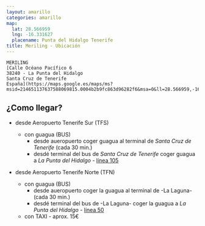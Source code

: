 ```yaml
---
layout: amarillo
categories: amarillo
map:
  lat: 28.566959
  lng: -16.331627
  placename: Punta del Hidalgo Tenerife
title: Meriling - Ubicación
--- 
```

    MERILING
    [Calle Océano Pacífico 6
    38240 - La Punta del Hidalgo
    Santa Cruz de Tenerife
    España](https://maps.google.es/maps/ms?msid=214651137637588069815.0004b2b9fc863d96282f6&msa=0&ll=28.566959,-16.331627&spn=0.004561,0.010568)

¿Como llegar?
-------------
- desde Aeropuerto Tenerife Sur (TFS)
    - con guagua (BUS)
        - desde aueropuerto coger guagua al terminal de *Santa Cruz de Tenerife* (cada 30 min.)
        - desdé terminal del bus de *Santa Cruz de Tenerife* coger guagua a *La Punta del Hidalgo* - [línea 105](http://www.titsa.com/index.php?accion=linea&IdLinea=105)

- desde Aeropuerto Tenerife Norte (TFN)
    - con guagua (BUS)
        - desde aueropuerto coger la guagua al terminal de -La Laguna- (cada 30 min.)
        - desdé terminal del bus de -La Laguna- coger la guagua a *La Punta del Hidalgo* - [línea 50](http://www.titsa.com/index.php?accion=linea&IdLinea=50)
    - con TAXI - aprox. 15€
